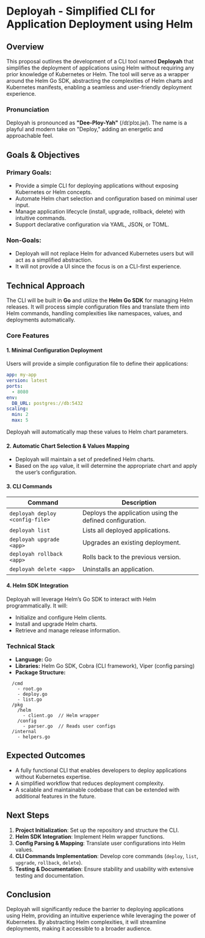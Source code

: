 # Deployah - Simplified CLI for Application Deployment using Helm

## **Overview**

This proposal outlines the development of a CLI tool named **Deployah** that simplifies the deployment of applications using Helm without requiring any prior knowledge of Kubernetes or Helm. The tool will serve as a wrapper around the Helm Go SDK, abstracting the complexities of Helm charts and Kubernetes manifests, enabling a seamless and user-friendly deployment experience.

### **Pronunciation**

Deployah is pronounced as **"Dee-Ploy-Yah"** (/dɪˈplɔɪ.jə/). The name is a playful and modern take on "Deploy," adding an energetic and approachable feel.

## **Goals & Objectives**

### **Primary Goals:**

- Provide a simple CLI for deploying applications without exposing Kubernetes or Helm concepts.
- Automate Helm chart selection and configuration based on minimal user input.
- Manage application lifecycle (install, upgrade, rollback, delete) with intuitive commands.
- Support declarative configuration via YAML, JSON, or TOML.

### **Non-Goals:**

- Deployah will not replace Helm for advanced Kubernetes users but will act as a simplified abstraction.
- It will not provide a UI since the focus is on a CLI-first experience.

## **Technical Approach**

The CLI will be built in **Go** and utilize the **Helm Go SDK** for managing Helm releases. It will process simple configuration files and translate them into Helm commands, handling complexities like namespaces, values, and deployments automatically.

### **Core Features**

#### **1. Minimal Configuration Deployment**

Users will provide a simple configuration file to define their applications:

```yaml
app: my-app
version: latest
ports:
  - 8080
env:
  DB_URL: postgres://db:5432
scaling:
  min: 2
  max: 5
```

Deployah will automatically map these values to Helm chart parameters.

#### **2. Automatic Chart Selection & Values Mapping**

- Deployah will maintain a set of predefined Helm charts.
- Based on the `app` value, it will determine the appropriate chart and apply the user’s configuration.

#### **3. CLI Commands**

| Command                         | Description                                              |
|---------------------------------|----------------------------------------------------------|
| `deployah deploy <config-file>` | Deploys the application using the defined configuration. |
| `deployah list`                 | Lists all deployed applications.                         |
| `deployah upgrade <app>`        | Upgrades an existing deployment.                         |
| `deployah rollback <app>`       | Rolls back to the previous version.                      |
| `deployah delete <app>`         | Uninstalls an application.                               |

#### **4. Helm SDK Integration**

Deployah will leverage Helm’s Go SDK to interact with Helm programmatically. It will:

- Initialize and configure Helm clients.
- Install and upgrade Helm charts.
- Retrieve and manage release information.

### **Technical Stack**

- **Language:** Go
- **Libraries:** Helm Go SDK, Cobra (CLI framework), Viper (config parsing)
- **Package Structure:**

```tree
  /cmd
    - root.go
    - deploy.go
    - list.go
  /pkg
    /helm
      - client.go  // Helm wrapper
    /config
      - parser.go  // Reads user configs
  /internal
    - helpers.go
  ```

## **Expected Outcomes**

- A fully functional CLI that enables developers to deploy applications without Kubernetes expertise.
- A simplified workflow that reduces deployment complexity.
- A scalable and maintainable codebase that can be extended with additional features in the future.

## **Next Steps**

1. **Project Initialization**: Set up the repository and structure the CLI.
2. **Helm SDK Integration**: Implement Helm wrapper functions.
3. **Config Parsing & Mapping**: Translate user configurations into Helm values.
4. **CLI Commands Implementation**: Develop core commands (`deploy`, `list`, `upgrade`, `rollback`, `delete`).
5. **Testing & Documentation**: Ensure stability and usability with extensive testing and documentation.

## **Conclusion**

Deployah will significantly reduce the barrier to deploying applications using Helm, providing an intuitive experience while leveraging the power of Kubernetes. By abstracting Helm complexities, it will streamline deployments, making it accessible to a broader audience.
